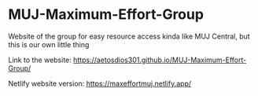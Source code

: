 # MUJ-Maximum-Effort-Group
Website of the group for easy resource access kinda like MUJ Central, but this is our own little thing

Link to the website: https://aetosdios301.github.io/MUJ-Maximum-Effort-Group/

Netlify website version: https://maxeffortmuj.netlify.app/
